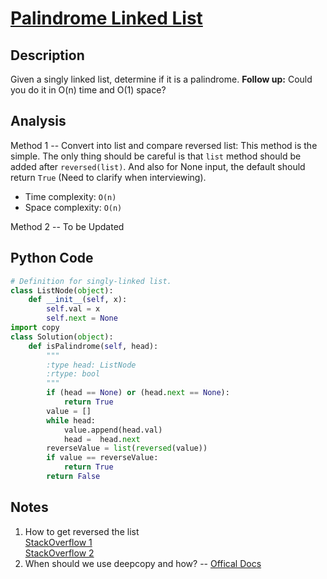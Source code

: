 # [Palindrome Linked List](https://leetcode.com/problems/palindrome-linked-list/)

## Description
Given a singly linked list, determine if it is a palindrome.
**Follow up:** Could you do it in O(n) time and O(1) space?
## Analysis
Method 1 -- Convert into list and compare reversed list:
This method is the simple. The only thing should be careful is that `list` method should be added after `reversed(list)`. And also for None input, the default should return `True` (Need to clarify when interviewing).

* Time complexity: `O(n)` 
* Space complexity: `O(n)`

Method 2 -- To be Updated

## Python Code
~~~Python
# Definition for singly-linked list.
class ListNode(object):
    def __init__(self, x):
        self.val = x
        self.next = None
import copy
class Solution(object):
    def isPalindrome(self, head):
        """
        :type head: ListNode
        :rtype: bool
        """
        if (head == None) or (head.next == None):
            return True
        value = []
        while head:
            value.append(head.val)
            head =  head.next
        reverseValue = list(reversed(value))
        if value == reverseValue:
            return True
        return False
~~~
## Notes
1. How to get reversed the list  
[StackOverflow 1](http://stackoverflow.com/questions/7286365/print-a-list-in-reverse-order-with-range-in-python)  
[StackOverflow 2](http://stackoverflow.com/questions/3940128/how-can-i-reverse-a-list-in-python)
2. When should we use deepcopy and how? -- [Offical Docs](https://docs.python.org/2/library/copy.html)


